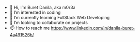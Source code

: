 - 👋 Hi, I’m Buret Danila, aka m0r3a
- 👀 I’m interested in coding
- 🌱 I’m currently learning FullStack Web Developing
- 💞️ I’m looking to collaborate on projects
- 📫 How to reach me https://www.linkedin.com/in/danila-buret-4a491526b/

<!---
m0r3a/m0r3a is a ✨ special ✨ repository because its `README.md` (this file) appears on your GitHub profile.
You can click the Preview link to take a look at your changes.
--->
